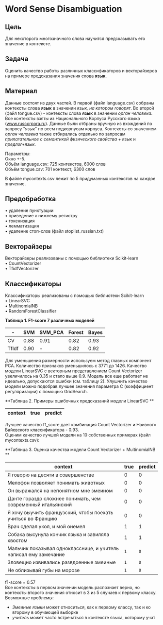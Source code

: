 # Word Sense Disambiguation

## Цель
Для некоторого многозначного слова научится предсказывать его значение в контексте.  

## Задача
Оценить качество работы различных классификаторов и векторайзеров на примере предсказания значения слова **язык**.  

## Материал  

Данные состоят из двух частей. В первой (файл language.csv) собраны контексты слова **язык** в значении *язык, на котором говорят*. Во второй (файл tongue.csv) - контексты слова **язык** в значении *орган человека*.
Все контексты взяты из Национального Корпуса Русского языка (www.ruscorpora.ru). Данные были отбраны вручную из вхождений по запросу "язык" по всем подкорпусам корпуса. Контексты со значением *орган человека* также отбирались отдельно по запросам *прилагательное с семантикой физического свойства + язык* и *предлог+язык*.

Параметры:  
Окно +-5.  
Объём language.csv: 725 контекстов, 6000 слов  
Объём tongue.csv: 701 контекст, 6300 слов

В файле mycontexts.csv лежит по 5 придуманных контекстов на каждое значение.

## Предобработка  

•	удаление пунктуации  
•	приведение к нижнему регистру  
•	токенизация  
•	лемматизация  
•	удаление стоп-слов (файл stoplist_russian.txt)  

## Векторайзеры  
Векторайзеры реализованы с помощью библиотеки Scikit-learn  
•	CountVectorizer  
•	TfidfVectorizer  

## Классификаторы  
Классификаторы реализованы с помощью библиотеки Scikit-learn  
•	LinearSVC  
•	MultinomialNB  
•	RandomForestClassifier  

**Таблица 1. F1-score 7 различных моделей**

-|SVM|SVM_PCA|Forest|Bayes  
-|---|-------|------|-----  
CV|0.88|0.91|0.82|0.93  
TfIdf|0.90|-|0.82|0.92  

Для уменьшения размерности используем метод главных компонент PCA. Количество признаков уменьшилось с 3771 до 1426. Качество модели LinearSVC с векторным представлением Count Vectorizer увеличилось на 0.35 и стало выше 0.9. Модель все еще работает не идеально, допускаются ошибки (см. таблицу 2). Улушчить качество модели можно подобрав лучшее значения параметра C (коэффициент регуляризации) с помощью GridSearch.   

**Таблица 2. Примеры ошибочных предсказаний модели LinearSVC **

context|true|predict  
-------|----|-------


Лучшее качество f1_score дает комбинация Count Vectorizer и Наивного Байевского классификатора - 0.93.  
Оценим качество лучшей модели на 10 собственных примерах (файл mycontexts.csv):

**Таблица 3. Оценка качества модели Count Vectorizer + MultinomialNB **
  
context|true|predict  
-------|----|-------  
Я говорю на десяти в совершенстве|0|0  
Мелофон позволяет понимать животных|0|0  
Он выражался на непонятном мне змеином|0|0  
Данте гораздо сложнее понимать, чем современный итальянский|0|0  
Я хочу выучить французский, чтобы поехать учиться во Францию|0|0  
Врач сделал укол, и мой онемел|1|1  
Собака высунула кончик языка и завиляла хвостом|1|1  
Мальчик показывал однокласснице, и учитель написал ему замечание|`1`|`0`  
Зловещно извивались развдоенные змеиные|`1`|`0`  
Не облизывай губы на морозе|`1`|`0`  

f1-score = 0.57  
Все контексты в первом значении модель распознает верно, но контексты второго значения относит в 3 из 5 случаев к первому классу.  
Возможные проблемы:  
- *Змеиные языки* может относиться, как к первому классу, так и ко второму в обучающей выборке  
- *учитель* может часто встречаться в контексте языка, которому учат  
